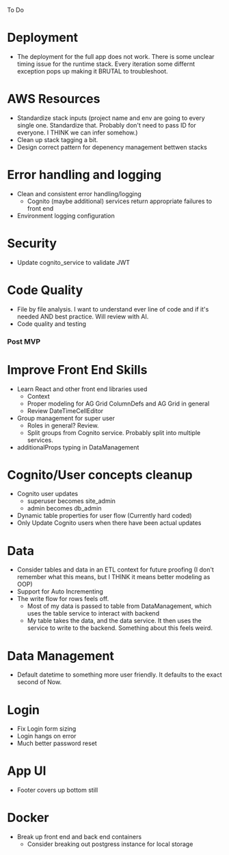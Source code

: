 To Do

# Deployment

-   The deployment for the full app does not work. There is some unclear timing issue for the runtime stack. Every iteration some differnt exception pops up making it BRUTAL to troubleshoot.

# AWS Resources

-   Standardize stack inputs (project name and env are going to every single one. Standardize that. Probably don't need to pass ID for everyone. I THINK we can infer somehow.)
-   Clean up stack tagging a bit.
-   Design correct pattern for depenency management bettwen stacks

# Error handling and logging

-   Clean and consistent error handling/logging
    -   Cognito (maybe additional) services return appropriate failures to front end
-   Environment logging configuration

# Security

-   Update cognito_service to validate JWT

# Code Quality

-   File by file analysis. I want to understand ever line of code and if it's needed AND best practice. Will review with AI.
-   Code quality and testing

### Post MVP

# Improve Front End Skills

-   Learn React and other front end libraries used
    -   Context
    -   Proper modeling for AG Grid ColumnDefs and AG Grid in general
    -   Review DateTimeCellEditor
-   Group management for super user
    -   Roles in general? Review.
    -   Split groups from Cognito service. Probably split into multiple services.
-   additionalProps typing in DataManagement

# Cognito/User concepts cleanup

-   Cognito user updates
    -   superuser becomes site_admin
    -   admin becomes db_admin
-   Dynamic table properties for user flow (Currently hard coded)
-   Only Update Cognito users when there have been actual updates

# Data

-   Consider tables and data in an ETL context for future proofing (I don't remember what this means, but I THINK it means better modeling as OOP)
-   Support for Auto Incrementing
-   The write flow for rows feels off.
    -   Most of my data is passed to table from DataManagement, which uses the table service to interact with backend
    -   My table takes the data, and the data service. It then uses the service to write to the backend. Something about this feels weird.

# Data Management

-   Default datetime to something more user friendly. It defaults to the exact second of Now.

# Login

-   Fix Login form sizing
-   Login hangs on error
-   Much better password reset

# App UI

-   Footer covers up bottom still

# Docker

-   Break up front end and back end containers
    -   Consider breaking out postgress instance for local storage
